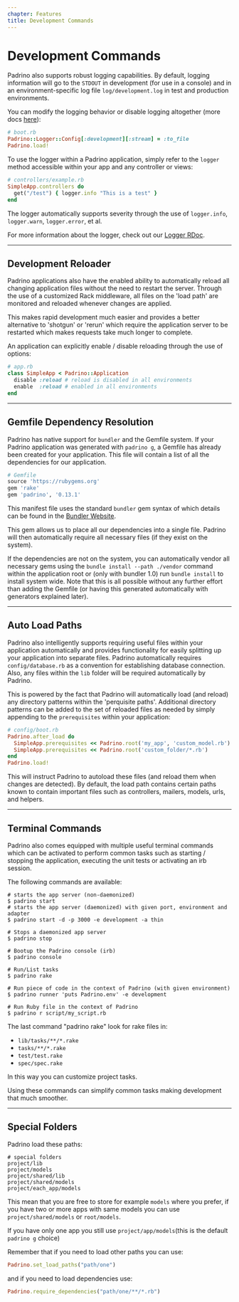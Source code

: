 ```yaml
---
chapter: Features
title: Development Commands
---
```


# Development Commands

Padrino also supports robust logging capabilities. By default, logging
information will go to the `STDOUT` in development (for use in a console) and in
an environment-specific log file `log/development.log` in test and production
environments.

You can modify the logging behavior or disable logging altogether (more docs
[here](http://www.rubydoc.info/github/padrino/padrino-framework/Padrino/Logger
"logger")):

```ruby
# boot.rb
Padrino::Logger::Config[:development][:stream] = :to_file
Padrino.load!
```

To use the logger within a Padrino application, simply refer to the `logger`
method accessible within your app and any controller or views:

```ruby
# controllers/example.rb
SimpleApp.controllers do
  get("/test") { logger.info "This is a test" }
end
```

The logger automatically supports severity through the use of `logger.info`,
`logger.warn`, `logger.error`, et al.

For more information about the logger, check out our
[Logger RDoc](http://www.rubydoc.info/github/padrino/padrino-framework/Padrino/Logger
"Logger RDoc").

--------------------------------------------------------------------------------

## Development Reloader

Padrino applications also have the enabled ability to automatically reload all
changing application files without the need to restart the server. Through the
use of a customized Rack middleware, all files on the 'load path' are monitored
and reloaded whenever changes are applied.

This makes rapid development much easier and provides a better alternative to
'shotgun' or 'rerun' which require the application server to be restarted which
makes requests take much longer to complete.

An application can explicitly enable / disable reloading through the use of
options:

```ruby
# app.rb
class SimpleApp < Padrino::Application
  disable :reload # reload is disabled in all environments
  enable  :reload # enabled in all environments
end
```

--------------------------------------------------------------------------------

## Gemfile Dependency Resolution

Padrino has native support for `bundler` and the Gemfile system. If your Padrino
application was generated with `padrino g`, a Gemfile has already been created
for your application. This file will contain a list of all the dependencies for
our application.

```ruby
# Gemfile
source 'https://rubygems.org'
gem 'rake'
gem 'padrino', '0.13.1'
```

This manifest file uses the standard `bundler` gem syntax of which details can
be found in the [Bundler Website](http://bundler.io/ "Bundle Website").

This gem allows us to place all our dependencies into a single file. Padrino
will then automatically require all necessary files (if they exist on the
system).

If the dependencies are not on the system, you can automatically vendor all
necessary gems using the `bundle install --path ./vendor` command within the
application root or (only with bundler 1.0) run `bundle install` to install
system wide. Note that this is all possible without any further effort than
adding the Gemfile (or having this generated automatically with generators
explained later).

--------------------------------------------------------------------------------

## Auto Load Paths

Padrino also intelligently supports requiring useful files within your
application automatically and provides functionality for easily splitting up
your application into separate files. Padrino automatically requires
`config/database.rb` as a convention for establishing database connection. Also,
any files within the `lib` folder will be required automatically by Padrino.

This is powered by the fact that Padrino will automatically load (and reload)
any directory patterns within the 'perquisite paths'. Additional directory
patterns can be added to the set of reloaded files as needed by simply appending
to the `prerequisites` within your application:

```ruby
# config/boot.rb
Padrino.after_load do
  SimpleApp.prerequisites << Padrino.root('my_app', 'custom_model.rb')
  SimpleApp.prerequisites << Padrino.root('custom_folder/*.rb')
end
Padrino.load!
```

This will instruct Padrino to autoload these files (and reload them when changes
are detected). By default, the load path contains certain paths known to contain
important files such as controllers, mailers, models, urls, and helpers.

--------------------------------------------------------------------------------

## Terminal Commands

Padrino also comes equipped with multiple useful terminal commands which can be
activated to perform common tasks such as starting / stopping the application,
executing the unit tests or activating an irb session.

The following commands are available:

```shell
# starts the app server (non-daemonized)
$ padrino start
# starts the app server (daemonized) with given port, environment and adapter
$ padrino start -d -p 3000 -e development -a thin

# Stops a daemonized app server
$ padrino stop

# Bootup the Padrino console (irb)
$ padrino console

# Run/List tasks
$ padrino rake

# Run piece of code in the context of Padrino (with given environment)
$ padrino runner 'puts Padrino.env' -e development

# Run Ruby file in the context of Padrino
$ padrino r script/my_script.rb
```

The last command "padrino rake" look for rake files in:

- `lib/tasks/**/*.rake`
- `tasks/**/*.rake`
- `test/test.rake`
- `spec/spec.rake`

In this way you can customize project tasks.

Using these commands can simplify common tasks making development that much
smoother.

--------------------------------------------------------------------------------

## Special Folders

Padrino load these paths:

```shell
# special folders
project/lib
project/models
project/shared/lib
project/shared/models
project/each_app/models
```

This mean that you are free to store for example `models` where you prefer, if
you have two or more apps with same models you can use `project/shared/models`
or `root/models`.

If you have only one app you still use `project/app/models`(this is the default
`padrino g` choice)

Remember that if you need to load other paths you can use:

```ruby
Padrino.set_load_paths("path/one")
```

and if you need to load dependencies use:

```ruby
Padrino.require_dependencies("path/one/**/*.rb")
```
